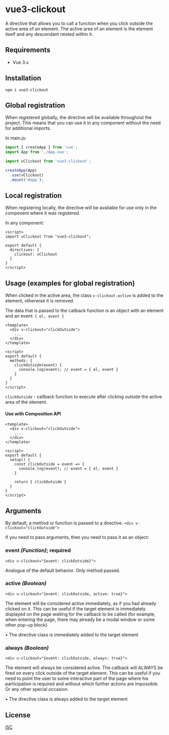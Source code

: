 
# vue3-clickout

A directive that allows you to call a function when you click outside the active area of an element.
The active area of an element is the element itself and any descendant nested within it.

## Requirements

- Vue 3.x

## Installation

```
npm i vue3-clickout
```

## Global registration

When registered globally, the directive will be available throughout the project. This means that you can use it in any component without the need for additional imports.

In main.js:
```js
import { createApp } from 'vue';
import App from './App.vue';

import vClickout from 'vue3-clickout';

createApp(App)
  .use(vClickout)
  .mount('#app');
```

## Local registration

When registering locally, the directive will be available for use only in the component where it was registered.

In any component:
```vue
<script>
import vClickout from "vue3-clickout";

export default {
  directives: {
    clickout: vClickout
  }
}
</script>
```

## Usage (examples for global registration)

When clicked in the active area, the class `v-clickout-active` is added to the element, otherwise it is removed.

The data that is passed to the callback function is an object with an element and an event: `{ el, event }`

```vue
<template>
  <div v-clickout="clickOutside">
    ...
  </div>
</template>

<script>
export default {
  methods: {
    clickOutside(event) {
      console.log(event); // event = { el, event }
    }
  }
}
</script>
```

`clickOutside` - callback function to execute after clicking outside the active area of the element.

#### Use with Composition API

```vue
<template>
  <div v-clickout="clickOutside">
    ...
  </div>
</template>

<script>
export default {
  setup() {
    const clickOutside = event => {
      console.log(event); // event = { el, event }
    }

    return { clickOutside }
  } 
}
</script>
```

## Arguments
By default, a method or function is passed to a directive.
`<div v-clickout="clickOutside">`

If you need to pass arguments, then you need to pass it as an object:

### event *(Function)*; required

`<div v-clickout="{event: clickOutside}">`

Analogue of the default behavior. Only method passed.

### active *(Boolean)*

`<div v-clickout="{event: clickOutside, active: true}">`

The element will be considered active immediately, as if you had already clicked on it. This can be useful if the target element is immediately displayed on the page waiting for the callback to be called (for example, when entering the page, there may already be a modal window or some other pop-up block). 

• The directive class is immediately added to the target element

### always *(Boolean)*

`<div v-clickout="{event: clickOutside, always: true}">`

The element will always be considered active. The callback will ALWAYS be fired on every click outside of the target element. This can be useful if you need to point the user to some interactive part of the page where his participation is required and without which further actions are impossible. Or any other special occasion.

• The directive class is always added to the target element

## License

[ISC](https://github.com/alexshink/vue3-clickout/blob/main/LICENSE)
